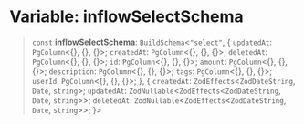 # Variable: inflowSelectSchema

> `const` **inflowSelectSchema**: `BuildSchema`\<`"select"`, \{ `updatedAt`: `PgColumn`\<\{\}, \{\}, \{\}\>; `createdAt`: `PgColumn`\<\{\}, \{\}, \{\}\>; `deletedAt`: `PgColumn`\<\{\}, \{\}, \{\}\>; `id`: `PgColumn`\<\{\}, \{\}, \{\}\>; `amount`: `PgColumn`\<\{\}, \{\}, \{\}\>; `description`: `PgColumn`\<\{\}, \{\}, \{\}\>; `tags`: `PgColumn`\<\{\}, \{\}, \{\}\>; `userId`: `PgColumn`\<\{\}, \{\}, \{\}\>; \}, \{ `createdAt`: `ZodEffects`\<`ZodDateString`, `Date`, `string`\>; `updatedAt`: `ZodNullable`\<`ZodEffects`\<`ZodDateString`, `Date`, `string`\>\>; `deletedAt`: `ZodNullable`\<`ZodEffects`\<`ZodDateString`, `Date`, `string`\>\>; \}\>
